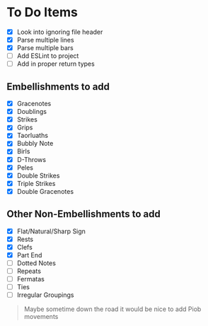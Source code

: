 # To Do Items

- [x] Look into ignoring file header
- [x] Parse multiple lines 
- [x] Parse multiple bars 
- [ ] Add ESLint to project
- [ ] Add in proper return types 

## Embellishments to add

- [x] Gracenotes
- [x] Doublings
- [x] Strikes
- [x] Grips
- [x] Taorluaths
- [x] Bubbly Note
- [x] Birls
- [x] D-Throws
- [x] Peles
- [x] Double Strikes
- [x] Triple Strikes
- [x] Double Gracenotes

## Other Non-Embellishments to add
- [x] Flat/Natural/Sharp Sign
- [x] Rests
- [x] Clefs
- [x] Part End
- [ ] Dotted Notes
- [ ] Repeats 
- [ ] Fermatas
- [ ] Ties
- [ ] Irregular Groupings

> Maybe sometime down the road it would be nice to add Piob movements
